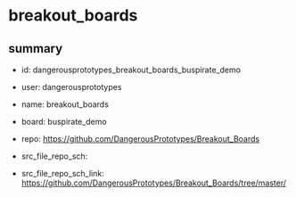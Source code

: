 # breakout_boards
 
## summary 
* id: dangerousprototypes_breakout_boards_buspirate_demo
* user: dangerousprototypes
* name: breakout_boards
* board: buspirate_demo
* repo: https://github.com/DangerousPrototypes/Breakout_Boards



* src_file_repo_sch: 
* src_file_repo_sch_link: https://github.com/DangerousPrototypes/Breakout_Boards/tree/master/






